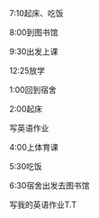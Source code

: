 7:10起床、吃饭

8:00到图书馆

9:30出发上课

12:25放学

1:00回到宿舍

2:00起床

写英语作业

4:00上体育课

5:30吃饭

6:30宿舍出发去图书馆

写我的英语作业T.T
